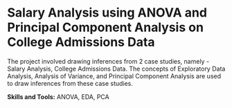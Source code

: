 # Salary Analysis using ANOVA and Principal Component Analysis on College Admissions Data

The project involved drawing inferences from 2 case studies, namely - Salary Analysis, College Admissions Data. The concepts of Exploratory Data Analysis, Analysis of Variance, and Principal Component Analysis are used to draw inferences from these case studies.

**Skills and Tools:** ANOVA, EDA, PCA
